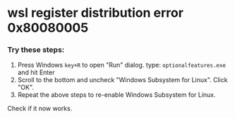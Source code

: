 # wsl register distribution error 0x80080005
### Try these steps:
1. Press Windows `key+R` to open "Run" dialog. type: `optionalfeatures.exe` and hit Enter
2. Scroll to the bottom and uncheck "Windows Subsystem for Linux". Click "OK".
3. Repeat the above steps to re-enable Windows Subsystem for Linux.  
  
Check if it now works.
